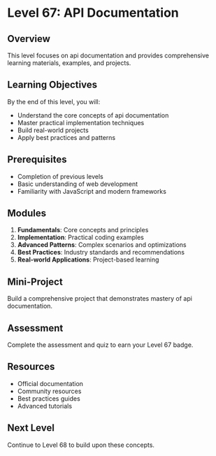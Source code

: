 # Level 67: API Documentation

## Overview
This level focuses on api documentation and provides comprehensive learning materials, examples, and projects.

## Learning Objectives
By the end of this level, you will:
- Understand the core concepts of api documentation
- Master practical implementation techniques
- Build real-world projects
- Apply best practices and patterns

## Prerequisites
- Completion of previous levels
- Basic understanding of web development
- Familiarity with JavaScript and modern frameworks

## Modules
1. **Fundamentals**: Core concepts and principles
2. **Implementation**: Practical coding examples
3. **Advanced Patterns**: Complex scenarios and optimizations
4. **Best Practices**: Industry standards and recommendations
5. **Real-world Applications**: Project-based learning

## Mini-Project
Build a comprehensive project that demonstrates mastery of api documentation.

## Assessment
Complete the assessment and quiz to earn your Level 67 badge.

## Resources
- Official documentation
- Community resources
- Best practices guides
- Advanced tutorials

## Next Level
Continue to Level 68 to build upon these concepts.
